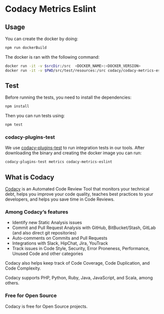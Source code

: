 # Codacy Metrics Eslint

## Usage

You can create the docker by doing:

```bash
npm run dockerBuild
```

The docker is ran with the following command:

```bash
docker run -it -v $srcDir:/src  <DOCKER_NAME>:<DOCKER_VERSION>
docker run -it -v $PWD/src/test/resources:/src codacy/codacy-metrics-eslint:latest
```

## Test

Before running the tests, you need to install the dependencies:

```bash
npm install
```

Then you can run tests using:

```bash
npm test
```

### codacy-plugins-test

We use [codacy-plugins-test](https://github.com/codacy/codacy-plugins-test) to run integration tests
in our tools. After downloading the binary and creating the docker image you can run:

```bash
codacy-plugins-test metrics codacy-metrics-eslint
```

## What is Codacy

[Codacy](https://www.codacy.com/) is an Automated Code Review Tool that monitors your technical debt, helps you improve your code quality, teaches best practices to your developers, and helps you save time in Code Reviews.

### Among Codacy’s features

- Identify new Static Analysis issues
- Commit and Pull Request Analysis with GitHub, BitBucket/Stash, GitLab (and also direct git repositories)
- Auto-comments on Commits and Pull Requests
- Integrations with Slack, HipChat, Jira, YouTrack
- Track issues in Code Style, Security, Error Proneness, Performance, Unused Code and other categories

Codacy also helps keep track of Code Coverage, Code Duplication, and Code Complexity.

Codacy supports PHP, Python, Ruby, Java, JavaScript, and Scala, among others.

### Free for Open Source

Codacy is free for Open Source projects.
